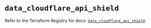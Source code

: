 # `data_cloudflare_api_shield`

Refer to the Terraform Registry for docs: [`data_cloudflare_api_shield`](https://registry.terraform.io/providers/cloudflare/cloudflare/5.7.0/docs/data-sources/api_shield).
